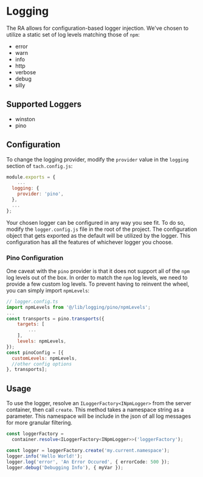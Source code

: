 # Logging

The RA allows for configuration-based logger injection. We've chosen to utilize a static set of log levels matching those of `npm`:

- error
- warn
- info
- http
- verbose
- debug
- silly

## Supported Loggers

- winston
- pino

## Configuration

To change the logging provider, modify the `provider` value in the `logging` section of `tach.config.js`:

```javascript
module.exports = {
    ...
  logging: {
    provider: 'pino',
  },
  ...
};
```

Your chosen logger can be configured in any way you see fit. To do so, modify the `logger.config.js` file in the root of the project. The configuration object that gets exported as the default will be utilized by the logger. This configuration has all the features of whichever logger you choose.

### Pino Configuration

One caveat with the `pino` provider is that it does not support all of the `npm` log levels out of the box. In order to match the `npm` log levels, we need to provide a few custom log levels. To prevent having to reinvent the wheel, you can simply import `npmLevels`:

```javascript
// logger.config.ts
import npmLevels from '@/lib/logging/pino/npmLevels';
...
const transports = pino.transports({
    targets: [
        ...
    ],
    levels: npmLevels,
});
const pinoConfig = [{
  customLevels: npmLevels,
  //other config options
}, transports];
```

## Usage

To use the logger, resolve an `ILoggerFactory<INpmLogger>` from the server container, then call `create`. This method takes a namespace string as a parameter. This namespace will be include in the json of all log messages for more granular filtering.

```typescript
const loggerFactory =
  container.resolve<ILoggerFactory<INpmLogger>>('loggerFactory');

const logger = loggerFactory.create('my.current.namespace');
logger.info('Hello World!');
logger.log('error', 'An Error Occured', { errorCode: 500 });
logger.debug('Debugging Info'), { myVar });
```
